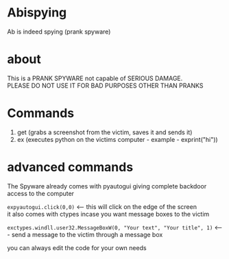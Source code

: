 # Abispying
Ab is indeed spying (prank spyware)


# about

This is a PRANK SPYWARE not capable of SERIOUS DAMAGE.  
PLEASE DO NOT USE IT FOR BAD PURPOSES OTHER THAN PRANKS  

# Commands 

1. get (grabs a screenshot from the victim, saves it and sends it)
2. ex (executes python on the victims computer - example -  exprint("hi"))

# advanced commands

The Spyware already comes with pyautogui giving complete backdoor access to the computer

``` expyautogui.click(0,0) ``` <-- this will click on the edge of the screen  
it also comes with ctypes incase you want message boxes to the victim

``` exctypes.windll.user32.MessageBoxW(0, "Your text", "Your title", 1) ``` <--- send a message to the victim through a message box

you can always edit the code for your own needs


